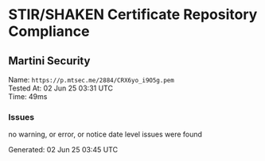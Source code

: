 # STIR/SHAKEN Certificate Repository Compliance

## Martini Security

Name: `https://p.mtsec.me/2884/CRX6yo_i9O5g.pem`\
Tested At: 02 Jun 25 03:31 UTC\
Time: 49ms

### Issues

no warning, or error, or notice date level issues were found

Generated: 02 Jun 25 03:45 UTC